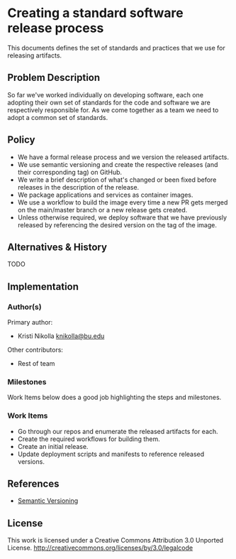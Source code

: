 # Creating a standard software release process

This documents defines the set of standards and practices that we use for releasing artifacts.

## Problem Description

So far we've worked individually on developing software, each one adopting their own set of standards for the code and software we are respectively responsible for.
As we come together as a team we need to adopt a common set of standards.

## Policy

- We have a formal release process and we version the released artifacts.
- We use semantic versioning and create the respective releases (and their corresponding tag) on GitHub.
- We write a brief description of what's changed or been fixed before releases in the description of the release.
- We package applications and services as container images.
- We use a workflow to build the image every time a new PR gets merged on the main/master branch or a new release gets created.
- Unless otherwise required, we deploy software that we have previously released by referencing the desired version on the tag of the image.

## Alternatives & History

TODO

## Implementation

### Author(s)

Primary author:
  - Kristi Nikolla <knikolla@bu.edu>

Other contributors:
  - Rest of team

### Milestones

Work Items below does a good job highlighting the steps and milestones.

### Work Items

- Go through our repos and enumerate the released artifacts for each.
- Create the required workflows for building them.
- Create an initial release.
- Update deployment scripts and manifests to reference released versions.

## References

* [Semantic Versioning](https://semver.org)

## License

This work is licensed under a Creative Commons Attribution 3.0
Unported License.
<http://creativecommons.org/licenses/by/3.0/legalcode>
